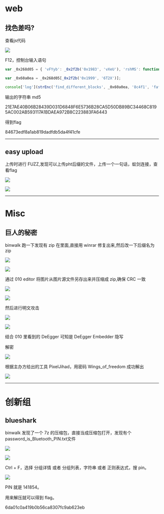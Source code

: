 # web

## 找色差吗?

查看js代码

![](../../../../assets/img/Security/CTF/writeup/2020-9-G60攻防大赛-writeup/1.png)

F12，控制台输入语句
```js
var _0x268d05 = { 'vFYyb': _0x2f2b('0x1983', 'vXeU'), 'rshMS': function _0x593385(_0x36599a, _0x5f41b7) { return _0x36599a / _0x5f41b7; }, 'xWQRG': function _0x337c99(_0x53c811, _0xe4afa4) { return _0x53c811 - _0xe4afa4; }, 'ZuQxI': function _0x242b7d(_0x4e358a, _0xbefac3) { return _0x4e358a * _0xbefac3; }, 'DCMCO': function _0x1e5dd4(_0x577f5a, _0x2dafd8) { return _0x577f5a > _0x2dafd8; }, 'bPzve': function _0x49960b(_0x43d8c9, _0x3dd75e) { return _0x43d8c9 === _0x3dd75e; }, 'GFiYI': function _0x1a3caa(_0x167948, _0x13fa0c, _0x580fa8) { return _0x167948(_0x13fa0c, _0x580fa8); }, 'rQJbg': _0x2f2b('0x1984', 'F8QA'), 'fwSPi': function _0xbc327(_0x3da5ce, _0x3e3e3c) { return _0x3da5ce(_0x3e3e3c); }, 'GkSez': '4|3|1|0|2', 'UVjif': _0x2f2b('0x1985', ']Z3^'), 'TQMlf': function _0x3c2939(_0x30791e, _0x108e7b) { return _0x30791e > _0x108e7b; } };

var _0x60a0ea = _0x268d05[_0x2f2b('0x1999', '6T2X')];

console['log'](strEnc('find_different_blocks', _0x60a0ea, '8c4f1', 'faf82'));
```
输出的字符串 md5

21E7AE40B06B28439D031D6848F6E5736B28CA5D50DB89BC34468C8195AC002AB593117A1BDAEA972B8C223883FA6443

得到flag

84673edf8a1ab819dadfdb5da4f41cfe

---

## easy upload

上传时进行 FUZZ,发现可以上传pht后缀的文件，上传一个一句话，蚁剑连接，查看flag

![](../../../../assets/img/Security/CTF/writeup/2020-9-G60攻防大赛-writeup/2.png)

![](../../../../assets/img/Security/CTF/writeup/2020-9-G60攻防大赛-writeup/3.png)

---

# Misc

## 巨人的秘密

binwalk 跑一下发现有 zip 在里面,直接用 winrar 修复出来,然后改一下后缀名为 zip

![](../../../../assets/img/Security/CTF/writeup/2020-9-G60攻防大赛-writeup/7.png)

![](../../../../assets/img/Security/CTF/writeup/2020-9-G60攻防大赛-writeup/8.png)

通过 010 editor 将图片从图片源文件另存出来并压缩成 zip,确保 CRC 一致

![](../../../../assets/img/Security/CTF/writeup/2020-9-G60攻防大赛-writeup/9.png)

![](../../../../assets/img/Security/CTF/writeup/2020-9-G60攻防大赛-writeup/10.png)

然后进行明文攻击

![](../../../../assets/img/Security/CTF/writeup/2020-9-G60攻防大赛-writeup/11.png)

![](../../../../assets/img/Security/CTF/writeup/2020-9-G60攻防大赛-writeup/12.png)

结合 010 里看到的 DeEgger 可知是 DeEgger Embedder 隐写

解密

![](../../../../assets/img/Security/CTF/writeup/2020-9-G60攻防大赛-writeup/13.jpg)

根据主办方给出的工具 PixelJihad，用密码 Wings_of_freedom 成功解出

![](../../../../assets/img/Security/CTF/writeup/2020-9-G60攻防大赛-writeup/14.png)

---

# 创新组

## blueshark

binwalk 发现了一个 7z 的压缩包，直接当成压缩包打开，发现有个 password_is_Bluetooth_PIN.txt文件

![](../../../../assets/img/Security/CTF/writeup/2020-9-G60攻防大赛-writeup/4.png)

![](../../../../assets/img/Security/CTF/writeup/2020-9-G60攻防大赛-writeup/6.png)

Ctrl + F，选择 分组详情 或者 分组列表，字符串 或者 正则表达式，搜 pin。

![](../../../../assets/img/Security/CTF/writeup/2020-9-G60攻防大赛-writeup/5.png)

PIN 就是 141854。

用来解压就可以得到 flag。

6da01c0a419b0b56ca8307fc9ab623eb
